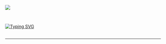 ![](https://komarev.com/ghpvc/?username=Yobro7292&color=green&style=for-the-badge)

<br />

[![Typing SVG](https://readme-typing-svg.demolab.com?font=Comfortaa&weight=500&size=27&duration=2500&pause=700&color=F79807&center=true&width=466&height=65&lines=Hi%2C+I+am+Yogi+Hariyani;Working+as+a+Software+Engineer;I+can+handle+any+situation)](https://git.io/typing-svg)
<br />
<br />
<hr />
